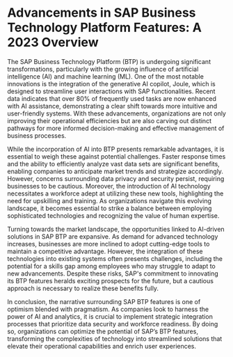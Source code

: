 # Advancements in SAP Business Technology Platform Features: A 2023 Overview

The SAP Business Technology Platform (BTP) is undergoing significant transformations, particularly with the growing influence of artificial intelligence (AI) and machine learning (ML). One of the most notable innovations is the integration of the generative AI copilot, Joule, which is designed to streamline user interactions with SAP functionalities. Recent data indicates that over 80% of frequently used tasks are now enhanced with AI assistance, demonstrating a clear shift towards more intuitive and user-friendly systems. With these advancements, organizations are not only improving their operational efficiencies but are also carving out distinct pathways for more informed decision-making and effective management of business processes.

While the incorporation of AI into BTP presents remarkable advantages, it is essential to weigh these against potential challenges. Faster response times and the ability to efficiently analyze vast data sets are significant benefits, enabling companies to anticipate market trends and strategize accordingly. However, concerns surrounding data privacy and security persist, requiring businesses to be cautious. Moreover, the introduction of AI technology necessitates a workforce adept at utilizing these new tools, highlighting the need for upskilling and training. As organizations navigate this evolving landscape, it becomes essential to strike a balance between employing sophisticated technologies and recognizing the value of human expertise.

Turning towards the market landscape, the opportunities linked to AI-driven solutions in SAP BTP are expansive. As demand for advanced technology increases, businesses are more inclined to adopt cutting-edge tools to maintain a competitive advantage. However, the integration of these technologies into existing systems often presents challenges, including the potential for a skills gap among employees who may struggle to adapt to new advancements. Despite these risks, SAP's commitment to innovating its BTP features heralds exciting prospects for the future, but a cautious approach is necessary to realize these benefits fully.

In conclusion, the narrative surrounding SAP BTP features is one of optimism blended with pragmatism. As companies look to harness the power of AI and analytics, it is crucial to implement strategic integration processes that prioritize data security and workforce readiness. By doing so, organizations can optimize the potential of SAP’s BTP features, transforming the complexities of technology into streamlined solutions that elevate their operational capabilities and enrich user experiences.
